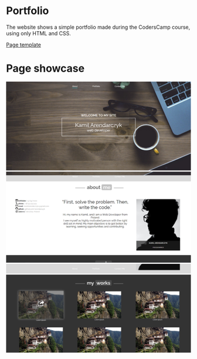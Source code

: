 # Portfolio

The website shows a simple portfolio made during the CodersCamp course, using only HTML and CSS.

[Page template](https://arendarczyk.github.io/CodersCamp2020.Project.HTML-CSS.BusinessCard/)

# Page showcase

![./.github/images/PageScreen1.png](./.github/images/PageScreen1.png)
![./.github/images/PageScreen2.png](./.github/images/PageScreen2.png)
![./.github/images/PageScreen3.png](./.github/images/PageScreen3.png)


